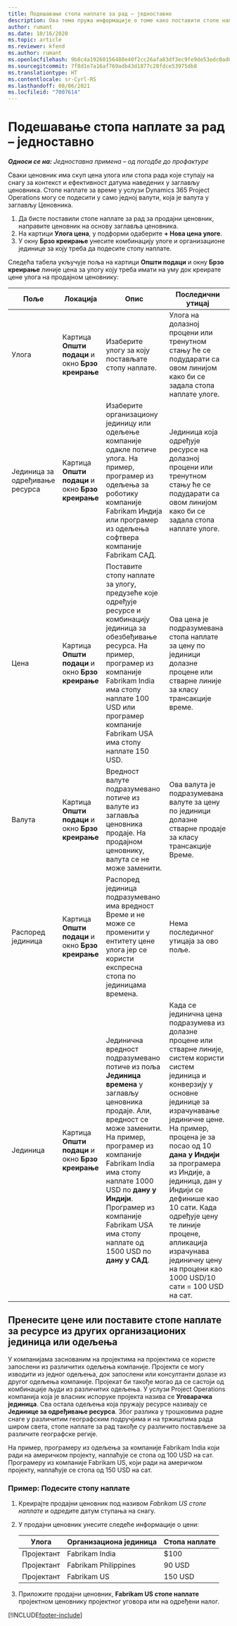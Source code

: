 ```yaml
---
title: Подешавање стопа наплате за рад – једноставно
description: Ова тема пружа информације о томе како поставити стопе наплате за рад у услузи Project Operations.
author: rumant
ms.date: 10/16/2020
ms.topic: article
ms.reviewer: kfend
ms.author: rumant
ms.openlocfilehash: 9b8c4a19260156480e40f2cc26afa83df3ec9fe9de53edc0ad0ca8c7b78bf352
ms.sourcegitcommit: 7f8d1e7a16af769adb43d1877c28fdce53975db8
ms.translationtype: HT
ms.contentlocale: sr-Cyrl-RS
ms.lasthandoff: 08/06/2021
ms.locfileid: "7007614"
---
```

# <a name="set-up-labor-bill-rates---lite"></a>Подешавање стопа наплате за рад – једноставно

_**Односи се на:** Једноставна примена – од погодбе до профактуре_

Сваки ценовник има скуп цена улога или стопа рада које ступају на снагу за контекст и ефективност датума наведених у заглављу ценовника. Стопе наплате за време у услузи Dynamics 365 Project Operations могу се подесити у само једној валути, која је валута у заглављу Ценовника.

1. Да бисте поставили стопе наплате за рад за продајни ценовник, направите ценовник на основу заглавља ценовника. 
2. На картици **Улога цена**, у подформи одаберите **+ Нова цена улоге**. 
3. У окну **Брзо креирање** унесите комбинацију улоге и организационе јединице за коју треба да подесите стопу наплате.

  Следећа табела укључује поља на картици **Општи подаци** и окну **Брзо креирање** линије цена за улогу коју треба имати на уму док креирате цене улога на продајном ценовнику:

  | Поље | Локација | Опис | Последични утицај |
  | --- | --- | --- | --- |
  | Улога | Картица **Општи подаци** и окно **Брзо креирање** | Изаберите улогу за коју постављате стопу наплате. | Улога на долазној процени или тренутном стању ће се подударати са овом линијом како би се задала стопа наплате улоге. |
  | Јединица за одређивање ресурса | Картица **Општи подаци** и окно **Брзо креирање** | Изаберите организациону јединицу или одељење компаније одакле потиче улога. На пример, програмер из одељења за роботику компаније Fabrikam Индија или програмер из одељења софтвера компаније Fabrikam САД. | Јединица која одређује ресурсе на долазној процени или тренутном стању ће се подударати са овом линијом како би се задала стопа наплате улоге. |
  | Цена | Картица **Општи подаци** и окно **Брзо креирање** | Поставите стопу наплате за улогу, предузеће које одређује ресурсе и комбинацију јединица за обезбеђивање ресурса. На пример, програмер из компаније Fabrikam India има стопу наплате 100 USD или програмер компаније Fabrikam USA има стопу наплате 150 USD. | Ова цена је подразумевана стопа наплате за цену по јединици долазне процене или стварне линије за класу трансакције време. |
  | Валута | Картица **Општи подаци** и окно **Брзо креирање**| Вредност валуте подразумевано потиче из валуте из заглавља ценовника продаје. На продајном ценовнику, валута се не може заменити. | Ова валута је подразумевана валуте за цену по јединици долазне стварне продаје за класу трансакције Време. |
  | Распоред јединица | Картица **Општи подаци** и окно **Брзо креирање** | Распоред јединица подразумевано има вредност Време и не може се променити у ентитету цене улога јер се користи експресна стопа по јединицама времена. | Нема последичног утицаја за ово поље. |
  | Јединица | Картица **Општи подаци** и окно **Брзо креирање** | Јединична вредност подразумевано потиче из поља **Јединица времена** у заглављу ценовника продаје. Али, вредност се може заменити. На пример, програмер из компаније Fabrikam India има стопу наплате 1000 USD по **дану у Индији**. Програмер из компаније Fabrikam USA има стопу наплате од 1500 USD по **дану у САД**. | Када се јединична цена подразумева из долазне процене или стварне линије, систем користи систем јединица и конверзију у основне јединице за израчунавање јединичне цене. На пример, процена је за посао од 10 **дана у Индији** за програмера из Индије, а јединица, дан у Индији се дефинише као 10 сати. Када одређује цену те линије процене, апликација израчунава јединичну цену на процени као 1000 USD/10 сати = 100 USD на сат. |


## <a name="transfer-pricing-or-set-up-bill-rates-for-resources-from-other-organizational-units-or-divisions"></a>Пренесите цене или поставите стопе наплате за ресурсе из других организационих јединица или одељења 

У компанијама заснованим на пројектима на пројектима се користе запослени из различитих одељења компаније. Пројекти се могу изводити из једног одељења, док запослени или консултанти долазе из другог одељења компаније. Пројекат би такође могао да се састоји од комбинације људи из различитих одељења. У услузи Project Operations компанија која је власник испоруке пројекта назива се **Уговарачка јединица**. Сва остала одељења која пружају ресурсе називају се **Јединице за одређивање ресурса**. Због разлика у трошковима радне снаге у различитим географским подручјима и на тржиштима рада широм света, стопе наплате за рад такође су различито постављене за различите географске регије.

На пример, програмеру из одељења за компаније Fabrikam India који ради на америчком пројекту, наплаћује се стопа од 100 USD на сат. Програмеру из компаније Fabrikam US, који ради на америчком пројекту, наплаћује се стопа од 150 USD на сат.

### <a name="example-set-up-a-bill-rate"></a>Пример: Подесите стопу наплате

1. Креирајте продајни ценовник под називом *Fabrikam US стопе наплате* и одредите датум ступања на снагу.
2. У продајни ценовник унесите следеће информације о цени:

    | Улога | Организациона јединица | Стопа наплате |
    | --- | --- | --- |
    | Пројектант | Fabrikam India | $100 |
    | Пројектант | Fabrikam Philippines | 90 USD |
    | Пројектант | Fabrikam US | 150 USD |

3. Приложите продајни ценовник, **Fabrikam US стопе наплате** пројектном ценовнику пројектног уговора или на одређени налог.


[!INCLUDE[footer-include](../../includes/footer-banner.md)]